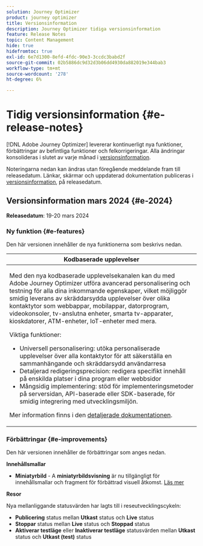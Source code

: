 ```yaml
---
solution: Journey Optimizer
product: journey optimizer
title: Versionsinformation
description: Journey Optimizer tidiga versionsinformation
feature: Release Notes
topic: Content Management
hide: true
hidefromtoc: true
exl-id: 6e7d1300-8efd-4fdc-90e3-3ccdc3babd2f
source-git-commit: 02b5886dc9d32d3b06dd4930da882019e344bab3
workflow-type: tm+mt
source-wordcount: '278'
ht-degree: 6%

---
```


# Tidig versionsinformation {#e-release-notes}

[!DNL Adobe Journey Optimizer] levererar kontinuerligt nya funktioner, förbättringar av befintliga funktioner och felkorrigeringar. Alla ändringar konsolideras i slutet av varje månad i [versionsinformation](release-notes.md).

Noteringarna nedan kan ändras utan föregående meddelande fram till releasedatum. Länkar, skärmar och uppdaterad dokumentation publiceras i [versionsinformation](release-notes.md), på releasedatum.

## Versionsinformation mars 2024 {#e-2024}

**Releasedatum**: 19-20 mars 2024

### Ny funktion {#e-features}

Den här versionen innehåller de nya funktionerna som beskrivs nedan.

<table>
<thead>
<tr>
<th><strong>Kodbaserade upplevelser</strong><br/></th>
</tr>
</thead>
<tbody>
<tr>
<td>
<p>Med den nya kodbaserade upplevelsekanalen kan du med Adobe Journey Optimizer utföra avancerad personalisering och testning för alla dina inkommande egenskaper, vilket möjliggör smidig leverans av skräddarsydda upplevelser över olika kontaktytor som webbappar, mobilappar, datorprogram, videokonsoler, tv-anslutna enheter, smarta tv-apparater, kioskdatorer, ATM-enheter, IoT-enheter med mera.</p>
<P>Viktiga funktioner:</p>
<ul><li> Universell personalisering: utöka personaliserade upplevelser över alla kontaktytor för att säkerställa en sammanhängande och skräddarsydd användarresa</li>
<li>Detaljerad redigeringsprecision: redigera specifikt innehåll på enskilda platser i dina program eller webbsidor</li>
<li>Mångsidig implementering: stöd för implementeringsmetoder på serversidan, API-baserade eller SDK-baserade, för smidig integrering med utvecklingsmiljön.</li></ul></p>
<p>Mer information finns i den <a href="../code-based/get-started-code-based.md">detaljerade dokumentationen</a>.</p>
<!--img src="assets/do-not-localize/web_inapp.gif"-->
</tr>
</tbody>
</table>

### Förbättringar {#e-improvements}

Den här versionen innehåller de förbättringar som anges nedan.

**Innehållsmallar**

* **Miniatyrbild** - A **miniatyrbildsvisning** är nu tillgängligt för innehållsmallar och fragment för förbättrad visuell åtkomst. [Läs mer](../content-management/content-templates.md#template-thumbnails)

**Resor**

Nya mellanliggande statusvärden har lagts till i reseutvecklingscykeln:

* **Publicering** status mellan **Utkast** status och **Live** status
* **Stoppar** status mellan **Live** status och **Stoppad** status
* **Aktiverar testläge** eller **Inaktiverar testläge** statusvärden mellan **Utkast** status och **Utkast (test)** status
